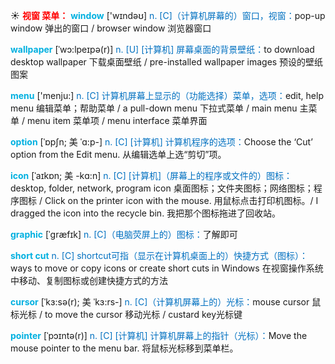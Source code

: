 ☀ <font color="red">**视窗 菜单：**</font>
<font color="sky blue">**window**</font> ['wɪndəʊ] 
<font color="#0070c0">n. [C]（计算机屏幕的）窗口，视窗：</font>pop-up window 弹出的窗口 / browser window 浏览器窗口
           
<font color="sky blue">**wallpaper**</font> [ˈwɔ:lpeɪpə(r)]
<font color="#0070c0">n. [U] [计算机] 屏幕桌面的背景壁纸：</font>to download desktop wallpaper 下载桌面壁纸 / pre-installed wallpaper images 预设的壁纸图案

<font color="sky blue">**menu**</font> ['menju:] 
<font color="#0070c0">n. [C] 计算机屏幕上显示的（功能选择）菜单，选项：</font>edit, help menu 编辑菜单；帮助菜单 / a pull-down menu 下拉式菜单 / main menu 主菜单 / menu item 菜单项 / menu interface 菜单界面
                      
<font color="sky blue">**option**</font> [ˈɒpʃn; 美 ˈɑ:p-]
<font color="#0070c0">n. [C] [计算机] 计算机程序的选项：</font>Choose the ‘Cut’ option from the Edit menu. 从编辑选单上选“剪切”项。
 
<font color="sky blue">**icon**</font> [ˈaɪkɒn; 美 -kɑ:n]
<font color="#0070c0">n. [C] [计算机]（屏幕上的程序或文件的）图标：</font>desktop, folder, network, program icon 桌面图标；文件夹图标；网络图标；程序图标 / Click on the printer icon with the mouse. 用鼠标点击打印机图标。/ I dragged the icon into the recycle bin. 我把那个图标拖进了回收站。
                     
<font color="sky blue">**graphic**</font> [ˈgræfɪk]
<font color="#0070c0">n. [C]（电脑荧屏上的）图标：</font>了解即可 

<font color="sky blue">**short cut**</font>
<font color="#0070c0">n. [C] shortcut可指（显示在计算机桌面上的）快捷方式（图标）：</font>ways to move or copy icons or create short cuts in Windows 在视窗操作系统中移动、复制图标或创建快捷方式的方法
           
<font color="sky blue">**cursor**</font> [ˈkɜ:sə(r); 美 ˈkɜ:rs-]
<font color="#0070c0">n. [C]（计算机屏幕上的）光标：</font>mouse cursor 鼠标光标 / to move the cursor 移动光标 / custard key光标键
           
<font color="sky blue">**pointer**</font> [ˈpɔɪntə(r)]
<font color="#0070c0">n. [C] [计算机] 计算机屏幕上的指针（光标）：</font>Move the mouse pointer to the menu bar. 将鼠标光标移到菜单栏。
 
